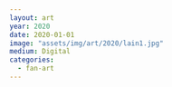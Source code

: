 ```yaml
---
layout: art
year: 2020
date: 2020-01-01
image: "assets/img/art/2020/lain1.jpg"
medium: Digital
categories:
  - fan-art
---
```

